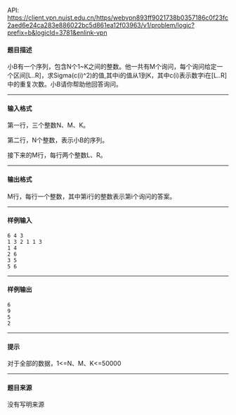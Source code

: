 API: https://client.vpn.nuist.edu.cn/https/webvpn893ff9021738b0357186c0f23fc2aed6e24ca283e886022bc5d861ea12f03963/v1/problem/logic?prefix=b&logicId=3781&enlink-vpn

#### 题目描述

小B有一个序列，包含N个1~K之间的整数。他一共有M个询问，每个询问给定一个区间\[L..R\]，求Sigma(c(i)^2)的值,其中i的值从1到K，其中c(i)表示数字i在\[L..R\]中的重复次数。小B请你帮助他回答询问。

---

#### 输入格式

第一行，三个整数N、M、K。

第二行，N个整数，表示小B的序列。

接下来的M行，每行两个整数L、R。

---

#### 输出格式

M行，每行一个整数，其中第i行的整数表示第i个询问的答案。

---

#### 样例输入
```
6 4 3
1 3 2 1 1 3
1 4
2 6
3 5
5 6

```

---

#### 样例输出
```
6
9
5
2

```

---

#### 提示

对于全部的数据，1<=N、M、K<=50000

---

#### 题目来源

没有写明来源